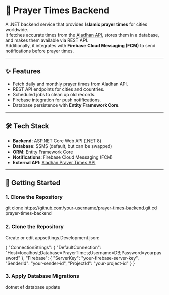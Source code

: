 # 🕌 Prayer Times Backend

A .NET backend service that provides **Islamic prayer times** for cities worldwide.  
It fetches accurate times from the [Aladhan API](https://aladhan.com/prayer-times-api), stores them in a database, and makes them available via REST API.  
Additionally, it integrates with **Firebase Cloud Messaging (FCM)** to send notifications before prayer times.

---

## ✨ Features
- Fetch daily and monthly prayer times from Aladhan API.
- REST API endpoints for cities and countries.
- Scheduled jobs to clean up old records.
- Firebase integration for push notifications.
- Database persistence with **Entity Framework Core**.
---

## 🛠 Tech Stack
- **Backend**: ASP.NET Core Web API (.NET 8)
- **Database**: SSMS (default, but can be swapped)
- **ORM**: Entity Framework Core
- **Notifications**: Firebase Cloud Messaging (FCM)
- **External API**: [Aladhan Prayer Times API](https://aladhan.com/prayer-times-api)

---

## 🚀 Getting Started

### 1. Clone the Repository

git clone https://github.com/your-username/prayer-times-backend.git
cd prayer-times-backend 


### 2. Clone the Repository
Create or edit appsettings.Development.json:

{
  "ConnectionStrings": {
    "DefaultConnection": "Host=localhost;Database=PrayerTimes;Username=DB;Password=yourpassword"
  },
  "Firebase": {
    "ServerKey": "your-firebase-server-key",
    "SenderId": "your-sender-id",
    "ProjectId": "your-project-id"
  }
}

### 3. Apply Database Migrations
dotnet ef database update
